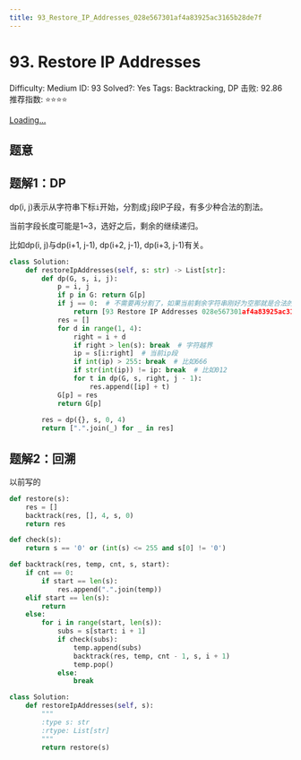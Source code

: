 ```yaml
---
title: 93_Restore_IP_Addresses_028e567301af4a83925ac3165b28de7f
---
```


# 93. Restore IP Addresses

Difficulty: Medium
ID: 93
Solved?: Yes
Tags: Backtracking, DP
击败: 92.86
推荐指数: ⭐⭐⭐⭐

[Loading...](https://leetcode.com/problems/restore-ip-addresses/)

## 题意

## 题解1：DP

dp(i, j)表示从字符串下标`i`开始，分割成`j`段IP子段，有多少种合法的割法。

当前字段长度可能是1~3，选好之后，剩余的继续递归。

比如dp(i, j)与dp(i+1, j-1), dp(i+2, j-1), dp(i+3, j-1)有关。

```python
class Solution:
    def restoreIpAddresses(self, s: str) -> List[str]:
        def dp(G, s, i, j):
            p = i, j
            if p in G: return G[p]
            if j == 0:  # 不需要再分割了，如果当前剩余字符串刚好为空那就是合法的
                return [93 Restore IP Addresses 028e567301af4a83925ac3165b28de7f](.md) if i >= len(s) else []
            res = []
            for d in range(1, 4):
                right = i + d
                if right > len(s): break  # 字符越界
                ip = s[i:right]  # 当前ip段
                if int(ip) > 255: break  # 比如666
                if str(int(ip)) != ip: break  # 比如012
                for t in dp(G, s, right, j - 1):
                    res.append([ip] + t)
            G[p] = res
            return G[p]
        
        res = dp({}, s, 0, 4)
        return [".".join(_) for _ in res]
```

## 题解2：回溯

以前写的

```python
def restore(s):
    res = []
    backtrack(res, [], 4, s, 0)
    return res

def check(s):
    return s == '0' or (int(s) <= 255 and s[0] != '0')

def backtrack(res, temp, cnt, s, start):
    if cnt == 0:
        if start == len(s):
            res.append(".".join(temp))
    elif start == len(s):
        return
    else:
        for i in range(start, len(s)):
            subs = s[start: i + 1]
            if check(subs):
                temp.append(subs)
                backtrack(res, temp, cnt - 1, s, i + 1)
                temp.pop()
            else:
                break

class Solution:
    def restoreIpAddresses(self, s):
        """
        :type s: str
        :rtype: List[str]
        """
        return restore(s)
```